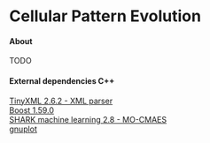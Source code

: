<h1>Cellular Pattern Evolution</h1>

<h4>About</h4>

TODO

<h4>External dependencies C++</h4>

<a href="http://sourceforge.net/projects/tinyxml/">TinyXML 2.6.2 - XML parser</a><br/>
<a href="http://www.boost.org/users/history/version_1_59_0.html">Boost 1.59.0</a><br/>
<a href="http://image.diku.dk/shark/sphinx_pages/build/html/rest_sources/downloads/downloads.html">SHARK machine learning 2.8 - MO-CMAES</a></br> 
<a href="http://www.gnuplot.info/download.html">gnuplot</a></br> 
